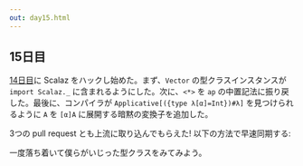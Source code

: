 ```yaml
---
out: day15.html
---
```


  [day14]: http://eed3si9n.com/ja/learning-scalaz-day14

15日目
-----

[14日目][day14]に Scalaz をハックし始めた。まず、`Vector` の型クラスインスタンスが `import Scalaz._` に含まれるようにした。次に、`<*>` を `ap` の中置記法に振り戻した。最後に、コンパイラが `Applicative[({type λ[α]=Int})#λ]` を見つけられるように `A` を `[α]A` に展開する暗黙の変換子を追加した。

3つの pull request とも上流に取り込んでもらえた! 以下の方法で早速同期する:

<div style="clear: both;"
```
$ git co scalaz-seven
$ git pull --rebase
```

一度落ち着いて僕らがいじった型クラスをみてみよう。
